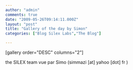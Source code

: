 ```yaml
---
author: "admin"
comments: true
date: "2009-05-26T09:14:11.000Z"
layout: "post"
title: "Gallery of the day by Simon"
categories: ["Blog Silex Labs","The Blog"]

---
```

[gallery order="DESC" columns="2"]

the SILEX team vue par Simo (simmazi [at] yahoo [dot] fr )


